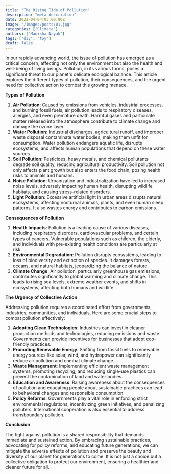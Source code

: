 ```yaml
---
title: "The Rising Tide of Pollution"
description: "meta description"
date: 2022-04-04T05:00:00Z
image: "/images/posts/01.jpg"
categories: ["Climate"]
authors: ["Manisha Nayak"]
tags: ["diy", "toy"]
draft: false
---
```


In our rapidly advancing world, the issue of pollution has emerged as a critical concern, affecting not only the environment but also the health and well-being of living beings. Pollution, in its various forms, poses a significant threat to our planet's delicate ecological balance. This article explores the different types of pollution, their consequences, and the urgent need for collective action to combat this growing menace.

**Types of Pollution**

1. **Air Pollution**: Caused by emissions from vehicles, industrial processes, and burning fossil fuels, air pollution leads to respiratory diseases, allergies, and even premature death. Harmful gases and particulate matter released into the atmosphere contribute to climate change and damage the ozone layer.
2. **Water Pollution**: Industrial discharges, agricultural runoff, and improper waste disposal contaminate water bodies, making them unfit for consumption. Water pollution endangers aquatic life, disrupts ecosystems, and affects human populations that depend on these water sources.
3. **Soil Pollution**: Pesticides, heavy metals, and chemical pollutants degrade soil quality, reducing agricultural productivity. Soil pollution not only affects plant growth but also enters the food chain, posing health risks to animals and humans.
4. **Noise Pollution**: Urbanization and industrialization have led to increased noise levels, adversely impacting human health, disrupting wildlife habitats, and causing stress-related disorders.
5. **Light Pollution**: Excessive artificial light in urban areas disrupts natural ecosystems, affecting nocturnal animals, plants, and even human sleep patterns. It also wastes energy and contributes to carbon emissions.

**Consequences of Pollution**

1. **Health Impacts**: Pollution is a leading cause of various diseases, including respiratory disorders, cardiovascular problems, and certain types of cancers. Vulnerable populations such as children, the elderly, and individuals with pre-existing health conditions are particularly at risk.
2. **Environmental Degradation**: Pollution disrupts ecosystems, leading to loss of biodiversity and extinction of species. It damages forests, oceans, and natural habitats, jeopardizing the balance of nature.
3. **Climate Change**: Air pollution, particularly greenhouse gas emissions, contributes significantly to global warming and climate change. This leads to rising sea levels, extreme weather events, and shifts in ecosystems, affecting both humans and wildlife.

**The Urgency of Collective Action**

Addressing pollution requires a coordinated effort from governments, industries, communities, and individuals. Here are some crucial steps to combat pollution effectively:

1. **Adopting Clean Technologies**: Industries can invest in cleaner production methods and technologies, reducing emissions and waste. Governments can provide incentives for businesses that adopt eco-friendly practices.
2. **Promoting Renewable Energy**: Shifting from fossil fuels to renewable energy sources like solar, wind, and hydropower can significantly reduce air pollution and combat climate change.
3. **Waste Management**: Implementing efficient waste management systems, promoting recycling, and reducing single-use plastics can prevent the contamination of land and water bodies.
4. **Education and Awareness**: Raising awareness about the consequences of pollution and educating people about sustainable practices can lead to behavioral changes and responsible consumption.
5. **Policy Reforms**: Governments play a vital role in enforcing strict environmental regulations, incentivizing green initiatives, and penalizing polluters. International cooperation is also essential to address transboundary pollution.

**Conclusion**

The fight against pollution is a shared responsibility that demands immediate and sustained action. By embracing sustainable practices, advocating for policy reforms, and educating future generations, we can mitigate the adverse effects of pollution and preserve the beauty and diversity of our planet for generations to come. It is not just a choice but a collective obligation to protect our environment, ensuring a healthier and cleaner future for all.
